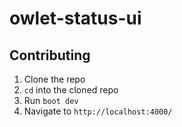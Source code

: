 # owlet-status-ui

## Contributing

1. Clone the repo
2. `cd` into the cloned repo
3. Run `boot dev`
4. Navigate to `http://localhost:4000/`
